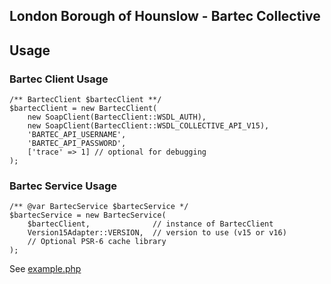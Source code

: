 ## London Borough of Hounslow - Bartec Collective

## Usage


### Bartec Client Usage
```
/** BartecClient $bartecClient **/
$bartecClient = new BartecClient(
    new SoapClient(BartecClient::WSDL_AUTH),
    new SoapClient(BartecClient::WSDL_COLLECTIVE_API_V15),
    'BARTEC_API_USERNAME',
    'BARTEC_API_PASSWORD',
    ['trace' => 1] // optional for debugging
);
```

### Bartec Service Usage

```
/** @var BartecService $bartecService */
$bartecService = new BartecService(
    $bartecClient,              // instance of BartecClient
    Version15Adapter::VERSION,  // version to use (v15 or v16)
    // Optional PSR-6 cache library
);

```

See [example.php](../example.php)
